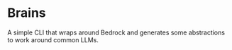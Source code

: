 # Brains

A simple CLI that wraps around Bedrock and generates some abstractions to work around 
common LLMs.
